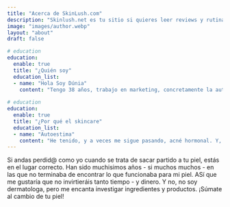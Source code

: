 ```yaml
---
title: "Acerca de SkinLush.com"
description: "Skinlush.net es tu sitio si quieres leer reviews y rutinas que saquen el mejor partido a tu piel. "
image: "images/author.webp"
layout: "about"
draft: false

# education
education:
  enable: true
  title: "¿Quién soy"
  education_list:
  - name: "Hola Soy Dúnia"
    content: "Tengo 38 años, trabajo en marketing, concretamente la automatización de comunicación por email. Entre mis hobbies se encuentran: viajar, maquillaje, moda, los mangas y los animes. Así que compagino todos estos con mi afición a publicar en RRSS y Blogs."
    
# education
education:
  enable: true
  title: "¿Por qué el skincare"
  education_list:
  - name: "Autoestima"
    content: "He tenido, y a veces me sigue pasando, acné hormonal. Y, aún sabiendo que es un poco frivolo, me ha hecho sentir algo mal y no a mi 100%. Por ello, si puedo ayudar o acompañar a alguien que esté pasando por un mal trago con su piel, seré feliz :)."
---
```


Si andas perdid@ como yo cuando se trata de sacar partido a tu piel, estás en el lugar correcto. Han sido muchisimos años - si muchos muchos - en las que no terminaba de encontrar lo que funcionaba para mi piel. ASí que me gustaría que no invirtieráis tanto tiempo - y dinero. 
Y no, no soy dermatologa, pero me encanta investigar ingredientes y productos. 
¡Súmate al cambio de tu piel!
